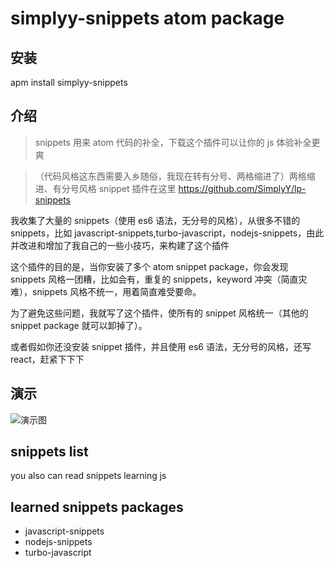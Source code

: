 # simplyy-snippets atom package
## 安装
apm install simplyy-snippets


## 介绍
> snippets 用来 atom 代码的补全，下载这个插件可以让你的 js 体验补全更爽

> （代码风格这东西需要入乡随俗，我现在转有分号、两格缩进了）两格缩进、有分号风格 snippet 插件在这里 https://github.com/SimplyY/lp-snippets


我收集了大量的 snippets（使用 es6 语法，无分号的风格），从很多不错的 snippets，比如 javascript-snippets,turbo-javascript，nodejs-snippets，由此并改进和增加了我自己的一些小技巧，来构建了这个插件

这个插件的目的是，当你安装了多个 atom snippet package，你会发现 snippets 风格一团糟，比如会有，重复的 snippets，keyword 冲突（简直灾难），snippets 风格不统一，用着简直难受要命。

为了避免这些问题，我就写了这个插件，使所有的 snippet 风格统一（其他的 snippet package 就可以卸掉了）。

或者假如你还没安装 snippet 插件，并且使用 es6 语法，无分号的风格，还写 react，赶紧下下下



## 演示
![演示图](http://7xkpdt.com1.z0.glb.clouddn.com/blog-2-29-test.gif)

## snippets list
you also can read snippets learning js


## learned snippets packages
- javascript-snippets
- nodejs-snippets
- turbo-javascript

